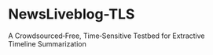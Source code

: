 # NewsLiveblog-TLS
A Crowdsourced‐Free, Time‑Sensitive Testbed for Extractive Timeline Summarization

